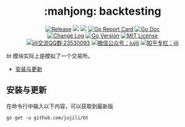 <!-- markdownlint-disable MD041 -->
<h1 align="center">:mahjong: backtesting</h1>
<p align="center">
<!--  -->
<a href="https://github.com/jujili/bt/releases"> <img src="https://img.shields.io/github/v/tag/jujili/bt?include_prereleases&sort=semver" alt="Release" title="Release"></a>
<!--  -->
<a href="https://www.travis-ci.org/jujili/bt"><img src="https://www.travis-ci.org/jujili/bt.svg?branch=master"/></a>
<!--  -->
<a href="https://codecov.io/gh/jujili/bt"><img src="https://codecov.io/gh/jujili/bt/branch/master/graph/badge.svg"/></a>
<!--  -->
<a href="https://goreportcard.com/report/github.com/jujili/bt"><img src="https://goreportcard.com/badge/github.com/jujili/bt" alt="Go Report Card" title="Go Report Card"/></a>
<!--  -->
<a href="http://godoc.org/github.com/jujili/bt"><img src="https://img.shields.io/badge/godoc-bt-blue.svg" alt="Go Doc" title="Go Doc"/></a>
<!--  -->
<br/>
<!--  -->
<a href="https://github.com/jujili/bt/blob/master/CHANGELOG.md"><img src="https://img.shields.io/badge/Change-Log-blueviolet.svg" alt="Change Log" title="Change Log"/></a>
<!--  -->
<a href="https://golang.google.cn"><img src="https://img.shields.io/github/go-mod/go-version/jujili/bt" alt="Go Version" title="Go Version"/></a>
<!--  -->
<a href="https://github.com/jujili/bt/blob/master/LICENSE"><img src="https://img.shields.io/badge/License-MIT-blue.svg" alt="MIT License" title="MIT License"/></a>
<!--  -->
<br/>
<!--  -->
<a target="_blank" href="//shang.qq.com/wpa/qunwpa?idkey=7f61280435c41608fb8cb96cf8af7d31ef0007c44b223c9e3596ce84dec329bc"><img border="0" src="https://img.shields.io/badge/QQ%20群-23%2053%2000%2093-blue.svg" alt="jili交流QQ群:23530093" title="jili交流QQ群:23530093"></a>
<!--  -->
<a href="https://mp.weixin.qq.com/s?__biz=MzA4MDU4NDI5Mw==&mid=2455230332&idx=1&sn=8086c43e259b0012596ed63d6ecd7d10&chksm=88017c76bf76f5604f2f3280ffd96029b5ccaf99db48d18066d3e3bc9bc8a2e1a05de1a3225f&mpshare=1&scene=1&srcid=&sharer_sharetime=1578553397373&sharer_shareid=5ce52651949258759d82d1bf31b455b5#rd"><img src="https://img.shields.io/badge/微信公众号-jujili-success.svg" alt="微信公众号：jujili" title="微信公众号：jujili"/></a>
<!--  -->
<a href="https://zhuanlan.zhihu.com/jujili"><img src="https://img.shields.io/badge/知乎专栏-jili-blue.svg" alt="知乎专栏：jili" title="知乎专栏：jili"/></a>
<!--  -->
</p>

bt 模块实际上是模拟了一个交易所。

- [安装与更新](#%e5%ae%89%e8%a3%85%e4%b8%8e%e6%9b%b4%e6%96%b0)

## 安装与更新

在命令行中输入以下内容，可以获取到最新版

```shell
go get -u github.com/jujili/bt
```
